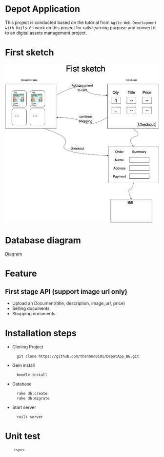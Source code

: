 # Depot Application

This project is conducted based on the tutorial from `Agile Web Development with Rails 6`
I work on this project for rails learning purpose and convert it to an digital assets management project.

# First sketch
![Sketch](/project_description/DepotApp_FK.png)

# Database diagram
[Diagram](https://dbdiagram.io/d/6152c570825b5b01461645f2)

# Feature

## First stage API (support image url only)

- Upload an Document(title, description, image_url, price)
- Selling documents
- Shopping documents

# Installation steps

- Cloning Project 
  ```console
    git clone https://github.com/thanhnd0101/DepotApp_BE.git
  ```
- Gem install
  ```console
    bundle install
  ```
- Database 
  ```console
    rake db:create
    rake db:migrate
  ```
- Start server
  ```console
    rails server
  ```
# Unit test
```
    rspec
```